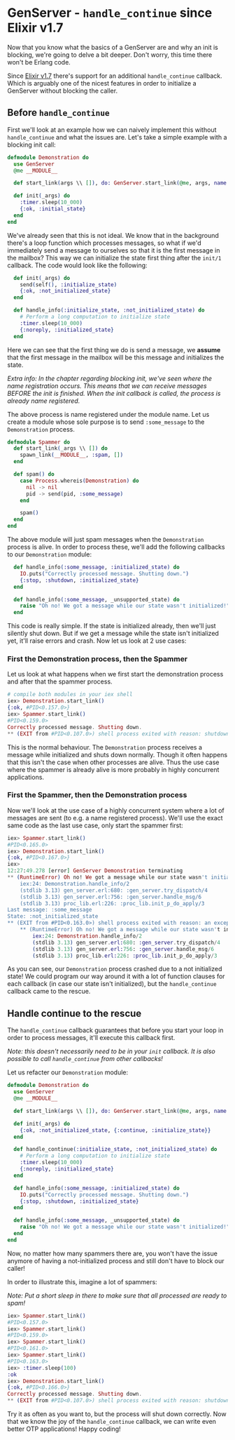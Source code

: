 # GenServer - `handle_continue` since Elixir v1.7

Now that you know what the basics of a GenServer are and why an init is blocking, we're going to delve a bit deeper. Don't worry, this time there won't be Erlang code.

Since [Elixir v1.7](https://github.com/elixir-lang/elixir/releases/tag/v1.7.0) there's support for an additional `handle_continue` callback. Which is arguably one of the nicest features in order to initialize a GenServer without blocking the caller.

## Before `handle_continue`

First we'll look at an example how we can naively implement this without `handle_continue` and what the issues are. Let's take a simple example with a blocking init call:

```elixir
defmodule Demonstration do
  use GenServer
  @me __MODULE__

  def start_link(args \\ []), do: GenServer.start_link(@me, args, name: @me)

  def init(_args) do
    :timer.sleep(10_000)
    {:ok, :initial_state}
  end
end
```

We've already seen that this is not ideal. We know that in the background there's a loop function which processes messages, so what if we'd immediately send a message to ourselves so that it is the first message in the mailbox? This way we can initialize the state first thing after the `init/1` callback. The code would look like the following:

```elixir
  def init(_args) do
    send(self(), :initialize_state)
    {:ok, :not_initialized_state}
  end

  def handle_info(:initialize_state, :not_initialized_state) do
    # Perform a long computation to initialize state
    :timer.sleep(10_000)
    {:noreply, :initialized_state}
  end
```

Here we can see that the first thing we do is send a message, we __assume__ that the first message in the mailbox will be this message and initializes the state.

_Extra info: In the chapter regarding blocking init, we've seen where the name registration occurs. This means that we can receive messages BEFORE the init is finished. When the init callback is called, the process is already name registered._

The above process is name registered under the module name. Let us create a module whose sole purpose is to send `:some_message` to the `Demonstration` process.

```elixir
defmodule Spammer do
  def start_link(_args \\ []) do
    spawn_link(__MODULE__, :spam, [])
  end

  def spam() do
    case Process.whereis(Demonstration) do
      nil -> nil
      pid -> send(pid, :some_message)
    end

    spam()
  end
end
```

The above module will just spam messages when the `Demonstration` process is alive. In order to process these, we'll add the following callbacks to our `Demonstration` module:

```elixir
  def handle_info(:some_message, :initialized_state) do
    IO.puts("Correctly processed message. Shutting down.")
    {:stop, :shutdown, :initialized_state}
  end

  def handle_info(:some_message, _unsupported_state) do
    raise "Oh no! We got a message while our state wasn't initialized!"
  end
```

This code is really simple. If the state is initialized already, then we'll just silently shut down. But if we get a message while the state isn't initialized yet, it'll raise errors and crash. Now let us look at 2 use cases:

### First the Demonstration process, then the Spammer

Let us look at what happens when we first start the demonstration process and after that the spammer process.

```elixir
# compile both modules in your iex shell
iex> Demonstration.start_link()
{:ok, #PID<0.157.0>}
iex> Spammer.start_link()
#PID<0.159.0>
Correctly processed message. Shutting down.
** (EXIT from #PID<0.107.0>) shell process exited with reason: shutdown
```

This is the normal behaviour. The `Demonstration` process receives a message while initialized and shuts down normally. Though it often happens that this isn't the case when other processes are alive. Thus the use case where the spammer is already alive is more probably in highly concurrent applications.

### First the Spammer, then the Demonstration process

Now we'll look at the use case of a highly concurrent system where a lot of messages are sent (to e.g. a name registered process). We'll use the exact same code as the last use case, only start the spammer first:

```elixir
iex> Spammer.start_link()
#PID<0.165.0>
iex> Demonstration.start_link()
{:ok, #PID<0.167.0>}
iex>
12:27:49.278 [error] GenServer Demonstration terminating
** (RuntimeError) Oh no! We got a message while our state wasn't initialized!
    iex:24: Demonstration.handle_info/2
    (stdlib 3.13) gen_server.erl:680: :gen_server.try_dispatch/4
    (stdlib 3.13) gen_server.erl:756: :gen_server.handle_msg/6
    (stdlib 3.13) proc_lib.erl:226: :proc_lib.init_p_do_apply/3
Last message: :some_message
State: :not_initialized_state
** (EXIT from #PID<0.163.0>) shell process exited with reason: an exception was raised:
    ** (RuntimeError) Oh no! We got a message while our state wasn't initialized!
        iex:24: Demonstration.handle_info/2
        (stdlib 3.13) gen_server.erl:680: :gen_server.try_dispatch/4
        (stdlib 3.13) gen_server.erl:756: :gen_server.handle_msg/6
        (stdlib 3.13) proc_lib.erl:226: :proc_lib.init_p_do_apply/3
```

As you can see, our `Demonstration` process crashed due to a not initialized state! We could program our way around it with a lot of function clauses for each callback (in case our state isn't initialized), but the `handle_continue` callback came to the rescue.

## Handle continue to the rescue

The `handle_continue` callback guarantees that before you start your loop in order to process messages, it'll execute this callback first.

_Note: this doesn't necessarily need to be in your `init` callback. It is also possible to call `handle_continue` from other callbacks!_

Let us refacter our `Demonstration` module:

```elixir
defmodule Demonstration do
  use GenServer
  @me __MODULE__

  def start_link(args \\ []), do: GenServer.start_link(@me, args, name: @me)

  def init(_args) do
    {:ok, :not_initialized_state, {:continue, :initialize_state}}
  end

  def handle_continue(:initialize_state, :not_initialized_state) do
    # Perform a long computation to initialize state
    :timer.sleep(10_000)
    {:noreply, :initialized_state}
  end

  def handle_info(:some_message, :initialized_state) do
    IO.puts("Correctly processed message. Shutting down.")
    {:stop, :shutdown, :initialized_state}
  end

  def handle_info(:some_message, _unsupported_state) do
    raise "Oh no! We got a message while our state wasn't initialized!"
  end
end
```

Now, no matter how many spammers there are, you won't have the issue anymore of having a not-initialized process and still don't have to block our caller!

In order to illustrate this, imagine a lot of spammers:

_Note: Put a short sleep in there to make sure that all processed are ready to spam!_

```elixir
iex> Spammer.start_link()
#PID<0.157.0>
iex> Spammer.start_link()
#PID<0.159.0>
iex> Spammer.start_link()
#PID<0.161.0>
iex> Spammer.start_link()
#PID<0.163.0>
iex> :timer.sleep(100)
:ok
iex> Demonstration.start_link()
{:ok, #PID<0.166.0>}
Correctly processed message. Shutting down.
** (EXIT from #PID<0.107.0>) shell process exited with reason: shutdown
```

Try it as often as you want to, but the process will shut down correctly. Now that we know the joy of the `handle_continue` callback, we can write even better OTP applications! Happy coding!
